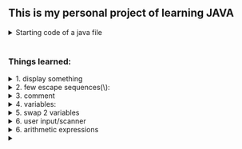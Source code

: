 <h2>This is my personal project of learning JAVA</h2>

<details>
<summary>Starting code of a java file</summary>
  
```java
public class *filename*{
  public static void main(String[] args){
  }
}
```
</details>
<br>
<h3>Things learned:</h3>

<details><summary>1. display something</summary>
  
  ```java
  System.out.println("");
  System.out.println(x);
  System.out.print(x);
  ```
</details>
<details><summary>2. few escape sequences(\):</summary>
  
```java
  \n for new line
  \t for tab/spaces
  \" for quotes
  \\ for backslash
```
</details>

<details><summary>3. comment</summary>
  
```java
//this is a comment
/*this is multiple lines of comment
 *this is multiple lines of comment
 */
```
</details>

<details><summary>4. variables:</summary>
  <img src="images/data_types.png" alt="Data Types" width="600">
</details>

<details><summary>5. swap 2 variables</summary>
introduce a temp variable and store one of the variables
  
```java
  temp = x;
  x = y;
  y = temp;
```
</details>

<details><summary>6. user input/scanner</summary>
  
```java
import java.util.Scanner;
public class Main {
  public static void main(String[] args) {
    Scanner scanner = new Scanner(System.in);
  
    System.out.println("What is your name? ");
    String name = scanner.nextLine();
  
    System.out.println("How old are you? ");
    int age = scanner.nextInt();
    scanner.nextLine(); //to keep the scanner running
  
    System.out.println("What is your favorite food?");
    String food = scanner.nextLine();
   
    System.out.println("Hello "+name);
    System.out.println("You are "+age+" years old");
    System.out.println("You like "+food);
  } 
}
```
</details>

<details><summary>6. arithmetic expressions</summary>
  expression =     operands & operators
  operands =  values, variables, numbers, quantity
  operators = + - * / %

  % is called modulus. It gives the remainder of any division. (ভাগশেষ)

```java
int friend = 10;

friend = friend+1; 
//also can be done by:
friend++;
```
</details>

<details><summary></summary>

```java
```
</details>
